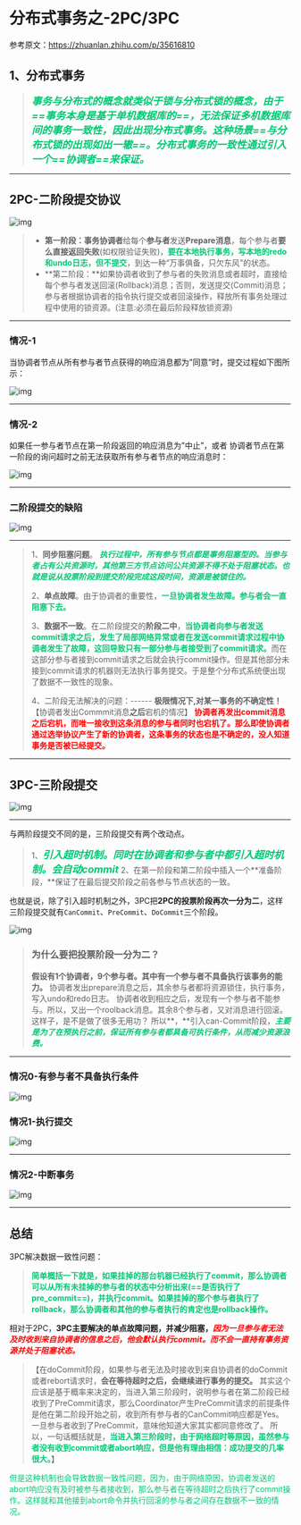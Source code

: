 # 分布式事务之-2PC/3PC

参考原文：https://zhuanlan.zhihu.com/p/35616810

## 1、分布式事务

> <font color='#02C874' size=4>***事务与分布式的概念就类似于锁与分布式锁的概念，由于==事务本身是基于单机数据库的==，无法保证多机数据库间的事务一致性，因此出现分布式事务。这种场景==与分布式锁的出现如出一辙==。分布式事务的一致性通过引入一个==协调者==来保证。***</font>

------

## 2PC-二阶段提交协议

![img](../PicSource/v2-a64d5729f31f9d3f29484116b0776edd_1440w.jpg)

> - **第一阶段：**事务**协调者**给每个**参与者**发送**Prepare消息**，每个参与者**要么直接返回失败**(如权限验证失败)，**<font color='#02C874'>要在本地执行事务，写本地的redo和undo日志，但不提交</font>**，到达一种“万事俱备，只欠东风”的状态。
> - **第二阶段：**如果协调者收到了参与者的失败消息或者超时，直接给每个参与者发送回滚(Rollback)消息；否则，发送提交(Commit)消息；参与者根据协调者的指令执行提交或者回滚操作，释放所有事务处理过程中使用的锁资源。(注意:必须在最后阶段释放锁资源)

------

### **情况-1**

当协调者节点从所有参与者节点获得的响应消息都为”同意”时，提交过程如下图所示：

![img](../PicSource/v2-d8add55f77b083b1fc3a1e5e1d868e99_1440w.jpg)



------

### **情况-2** 

如果任一参与者节点在第一阶段返回的响应消息为”中止”，或者 协调者节点在第一阶段的询问超时之前无法获取所有参与者节点的响应消息时：

![img](../PicSource/v2-63cc0983fa8d389023577d8928206263_1440w.jpg)

------

### 二阶段提交的缺陷

![img](../PicSource/v2-777ca62192adab05840e3022f2621791_1440w.jpg)

------

> 1、**同步阻塞问题**。
> <font color='#02C874'>***执行过程中，所有参与节点都是事务阻塞型的。当参与者占有公共资源时，其他第三方节点访问公共资源不得不处于阻塞状态。也就是说从投票阶段到提交阶段完成这段时间，资源是被锁住的。***</font>
>
> 2、**单点故障**。由于协调者的重要性，<font color='#02C874'>**一旦协调者发生故障。参与者会一直阻塞下去。**</font>
> 
> 3、**数据不一致**。在二阶段提交的**阶段二中**，<font color='#02C874'>**当协调者向参与者发送commit请求之后，发生了局部网络异常或者在发送commit请求过程中协调者发生了故障，这回导致只有一部分参与者接受到了commit请求。**</font>而在这部分参与者接到commit请求之后就会执行commit操作。但是其他部分未接到commit请求的机器则无法执行事务提交。于是整个分布式系统便出现了数据不一致性的现象。
> 
>4、二阶段无法解决的问题：------ **极限情况下,对某一事务的不确定性！**
> 【协调者发出Commmit消息**之后**宕机的情况】
><font color='red'>**协调者再发出commit消息之后宕机，而唯一接收到这条消息的参与者同时也宕机了。那么即使协调者通过选举协议产生了新的协调者，这条事务的状态也是不确定的，没人知道事务是否被已经提交。**</font>

------



## **3PC-三阶段提交**

![img](../PicSource/v2-b196ca8513e638287aba5cb424d75f92_1440w.jpg)

------

与两阶段提交不同的是，三阶段提交有两个改动点。

> 1、<font color='#02C874' size=4>***引入超时机制。同时在协调者和参与者中都引入超时机制。会自动commit***</font>
> 2、在第一阶段和第二阶段中插入一个**准备阶段，**保证了在最后提交阶段之前各参与节点状态的一致。

也就是说，除了引入超时机制之外，3PC把**2PC的投票阶段再次一分为二**，这样三阶段提交就有`CanCommit`、`PreCommit`、`DoCommit`三个阶段。

![img](../PicSource/v2-9e7d56d3e890cce69d805d297aaea337_1440w.jpg)



> ### **为什么要把投票阶段一分为二？**
>
> **假设有1个协调者，9个参与者。其中有一个参与者不具备执行该事务的能力。**
> 协调者发出prepare消息之后，其余参与者都将资源锁住，执行事务，写入undo和redo日志。
> 协调者收到相应之后，发现有一个参与者不能参与。所以，又出一个roolback消息。其余8个参与者，又对消息进行回滚。这样子，是不是做了很多无用功？
> 所以**，**引入can-Commit阶段，<font color='#02C874'>***主要是为了在预执行之前，保证所有参与者都具备可执行条件，从而减少资源浪费。***</font>

------

### 情况0-有参与者不具备执行条件

![img](../PicSource/v2-ecd1f49995b86fe748cad4357f473ce9_1440w.jpg)



### **情况1-执行提交**

![img](../PicSource/v2-406933b3b42a1f669ef45d9629b1407f_1440w.jpg)



------

### **情况2-中断事务**

![img](../PicSource/v2-91db12735919ed509c7c4be03ed329d2_1440w.jpg)

------

## 总结

3PC解决数据一致性问题：

> <font color='#02C874'>**简单概括一下就是，如果挂掉的那台机器已经执行了commit，那么协调者可以从所有未挂掉的参与者的状态中分析出来(==是否执行了pre_commit==)，并执行commit。如果挂掉的那个参与者执行了rollback，那么协调者和其他的参与者执行的肯定也是rollback操作。**</font>



相对于2PC，**3PC主要解决的单点故障问题，并减少阻塞，**<font color='red'>***因为一旦参与者无法及时收到来自协调者的信息之后，他会默认执行commit。而不会一直持有事务资源并处于阻塞状态。***</font>



> 【在doCommit阶段，如果参与者无法及时接收到来自协调者的doCommit或者rebort请求时，**会在等待超时之后，会继续进行事务的提交。**
> 其实这个应该是基于概率来决定的，当进入第三阶段时，说明参与者在第二阶段已经收到了PreCommit请求，那么Coordinator产生PreCommit请求的前提条件是他在第二阶段开始之前，收到所有参与者的CanCommit响应都是Yes。一旦参与者收到了PreCommit，意味他知道大家其实都同意修改了。
> 所以，一句话概括就是，<font color='#02C874'>**当进入第三阶段时，由于网络超时等原因，虽然参与者没有收到commit或者abort响应，但是他有理由相信：成功提交的几率很大。**</font>】

<font color='#02C874'>但是这种机制也会导致数据一致性问题，因为，由于网络原因，协调者发送的abort响应没有及时被参与者接收到，那么参与者在等待超时之后执行了commit操作。这样就和其他接到abort命令并执行回滚的参与者之间存在数据不一致的情况。</font>

